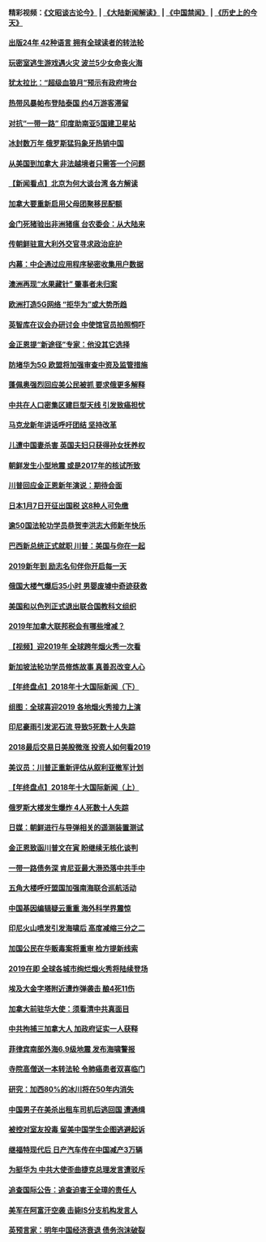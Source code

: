 #### 精彩视频：[《文昭谈古论今》](https://github.com/gfw-breaker/wenzhao/blob/master/README.md?t=01052130) | [《大陆新闻解读》](https://github.com/gfw-breaker/ntdtv-comedy/blob/master/README.md?t=01052130) | [《中国禁闻》](https://github.com/gfw-breaker/ntdtv-news/blob/master/README.md?t=01052130) | [《历史上的今天》](https://github.com/gfw-breaker/today-in-history/blob/master/README.md?t=01052130) 

#### [出版24年 42种语言 拥有全球读者的转法轮](../pages/nsc418/n10955468.md?t=01052130) 

#### [玩密室逃生游戏遇火灾 波兰5少女命丧火海](../pages/nsc418/n10955350.md?t=01052130) 

#### [犹太拉比：“超级血狼月”预示有政府垮台](../pages/nsc418/n10954999.md?t=01052130) 

#### [热带风暴帕布登陆泰国 约4万游客滞留](../pages/nsc418/n10953704.md?t=01052130) 

#### [对抗“一带一路” 印度助南亚5国建卫星站](../pages/nsc418/n10953085.md?t=01052130) 

#### [冰封数万年 俄罗斯猛犸象牙热销中国](../pages/nsc418/n10952945.md?t=01052130) 

#### [从美国到加拿大 非法越境者只需答一个问题](../pages/nsc418/n10952107.md?t=01052130) 

#### [【新闻看点】北京为何大谈台湾 各方解读](../pages/nsc418/n10951577.md?t=01052130) 

#### [加拿大要重新启用父母团聚移民配额](../pages/nsc418/n10951623.md?t=01052130) 

#### [金门死猪验出非洲猪瘟 台农委会：从大陆来](../pages/nsc418/n10950871.md?t=01052130) 

#### [传朝鲜驻意大利外交官寻求政治庇护](../pages/nsc418/n10950043.md?t=01052130) 

#### [内幕：中企通过应用程序秘密收集用户数据](../pages/nsc418/n10949869.md?t=01052130) 

#### [澳洲再现“水果藏针” 肇事者未归案](../pages/nsc418/n10949734.md?t=01052130) 

#### [欧洲打造5G网络 “拒华为”或大势所趋](../pages/nsc418/n10944741.md?t=01052130) 

#### [英智库在议会办研讨会 中使馆官员拍照恫吓](../pages/nsc418/n10949621.md?t=01052130) 

#### [金正恩提“新途径”专家：他没其它选择](../pages/nsc418/n10949644.md?t=01052130) 

#### [防堵华为5G 欧盟将加强审查中资及监管措施](../pages/nsc418/n10949397.md?t=01052130) 

#### [蓬佩奥强烈回应美公民被抓 要求俄更多解释](../pages/nsc418/n10949408.md?t=01052130) 

#### [中共在人口密集区建巨型天线 引发致癌担忧](../pages/nsc418/n10949221.md?t=01052130) 

#### [马克龙新年讲话呼吁团结 坚持改革](../pages/nsc418/n10947012.md?t=01052130) 

#### [儿遭中国妻杀害 英国夫妇只获得孙女抚养权](../pages/nsc418/n10947962.md?t=01052130) 

#### [朝鲜发生小型地震 或是2017年的核试所致](../pages/nsc418/n10948016.md?t=01052130) 

#### [川普回应金正恩新年演说：期待会面](../pages/nsc418/n10947826.md?t=01052130) 

#### [日本1月7日开征出国税 这8种人可免缴](../pages/nsc418/n10947821.md?t=01052130) 

#### [逾50国法轮功学员恭贺李洪志大师新年快乐](../pages/nsc418/n10922625.md?t=01052130) 

#### [巴西新总统正式就职 川普：美国与你在一起](../pages/nsc418/n10947092.md?t=01052130) 

#### [2019新年到 励志名句伴你开启每一天](../pages/nsc418/n10946988.md?t=01052130) 

#### [俄国大楼气爆后35小时 男婴废墟中奇迹获救](../pages/nsc418/n10946967.md?t=01052130) 

#### [美国和以色列正式退出联合国教科文组织](../pages/nsc418/n10946960.md?t=01052130) 

#### [2019年加拿大联邦税会有哪些增减？](../pages/nsc418/n10946693.md?t=01052130) 

#### [【视频】迎2019年 全球跨年烟火秀一次看](../pages/nsc418/n10946627.md?t=01052130) 

#### [新加坡法轮功学员修炼故事 真善忍改变人心](../pages/nsc418/n10946163.md?t=01052130) 

#### [【年终盘点】2018年十大国际新闻（下）](../pages/nsc418/n10925458.md?t=01052130) 

#### [组图：全球喜迎2019 各地烟火秀接力上演](../pages/nsc418/n10945584.md?t=01052130) 

#### [印尼豪雨引发泥石流 导致5死数十人失踪](../pages/nsc418/n10945409.md?t=01052130) 

#### [2018最后交易日美股微涨 投资人如何看2019](../pages/nsc418/n10944797.md?t=01052130) 

#### [美议员：川普正重新评估从叙利亚撤军计划](../pages/nsc418/n10944364.md?t=01052130) 

#### [【年终盘点】2018年十大国际新闻（上）](../pages/nsc418/n10924773.md?t=01052130) 

#### [俄罗斯大楼发生爆炸 4人死数十人失踪](../pages/nsc418/n10943682.md?t=01052130) 

#### [日媒：朝鲜进行与导弹相关的遥测装置测试](../pages/nsc418/n10943525.md?t=01052130) 

#### [金正恩致函川普文在寅 盼继续无核化谈判](../pages/nsc418/n10943074.md?t=01052130) 

#### [一带一路债务深 肯尼亚最大港恐落中共手中](../pages/nsc418/n10942794.md?t=01052130) 

#### [五角大楼呼吁盟国加强南海联合巡航活动](../pages/nsc418/n10942310.md?t=01052130) 

#### [中国基因编辑疑云重重 海外科学界震惊](../pages/nsc418/n10940149.md?t=01052130) 

#### [印尼火山喷发引发海啸后 高度减缩三分之二](../pages/nsc418/n10941435.md?t=01052130) 

#### [加国公民在华贩毒案将重审 检方提新线索](../pages/nsc418/n10940613.md?t=01052130) 

#### [2019在即 全球各城市绚烂烟火秀将陆续登场](../pages/nsc418/n10940465.md?t=01052130) 

#### [埃及大金字塔附近遭炸弹袭击 酿4死11伤](../pages/nsc418/n10940511.md?t=01052130) 

#### [加拿大前驻华大使：须看清中共真面目](../pages/nsc418/n10940389.md?t=01052130) 

#### [中共拘捕三加拿大人 加政府证实一人获释](../pages/nsc418/n10939393.md?t=01052130) 

#### [菲律宾南部外海6.9级地震 发布海啸警报](../pages/nsc418/n10939652.md?t=01052130) 

#### [寺院高僧送一本转法轮 令肺癌患者双喜临门](../pages/nsc418/n10937173.md?t=01052130) 

#### [研究：加西80%的冰川将在50年内消失](../pages/nsc418/n10939068.md?t=01052130) 

#### [中国男子在美杀出租车司机后逃回国 遭通缉](../pages/nsc418/n10939162.md?t=01052130) 

#### [被控对室友投毒 留美中国学生企图逃避起诉](../pages/nsc418/n10939143.md?t=01052130) 

#### [继福特现代后 日产汽车传在中国减产3万辆](../pages/nsc418/n10938892.md?t=01052130) 

#### [为挺华为 中共大使歪曲捷克总理发言遭驳斥](../pages/nsc418/n10938867.md?t=01052130) 

#### [追查国际公告：追查迫害王全璋的责任人](../pages/nsc418/n10937997.md?t=01052130) 

#### [美军在阿富汗空袭 击毙IS分支机构发言人](../pages/nsc418/n10937943.md?t=01052130) 

#### [英预言家：明年中国经济衰退 债务泡沫破裂](../pages/nsc418/n10937862.md?t=01052130) 

